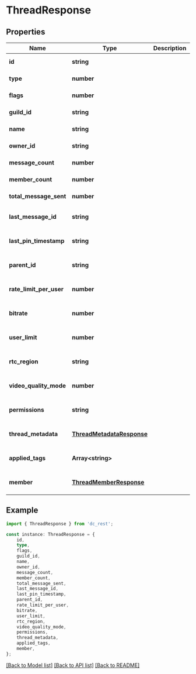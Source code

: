 # ThreadResponse


## Properties

Name | Type | Description | Notes
------------ | ------------- | ------------- | -------------
**id** | **string** |  | [default to undefined]
**type** | **number** |  | [default to undefined]
**flags** | **number** |  | [default to undefined]
**guild_id** | **string** |  | [default to undefined]
**name** | **string** |  | [default to undefined]
**owner_id** | **string** |  | [default to undefined]
**message_count** | **number** |  | [default to undefined]
**member_count** | **number** |  | [default to undefined]
**total_message_sent** | **number** |  | [default to undefined]
**last_message_id** | **string** |  | [optional] [default to undefined]
**last_pin_timestamp** | **string** |  | [optional] [default to undefined]
**parent_id** | **string** |  | [optional] [default to undefined]
**rate_limit_per_user** | **number** |  | [optional] [default to undefined]
**bitrate** | **number** |  | [optional] [default to undefined]
**user_limit** | **number** |  | [optional] [default to undefined]
**rtc_region** | **string** |  | [optional] [default to undefined]
**video_quality_mode** | **number** |  | [optional] [default to undefined]
**permissions** | **string** |  | [optional] [default to undefined]
**thread_metadata** | [**ThreadMetadataResponse**](ThreadMetadataResponse.md) |  | [optional] [default to undefined]
**applied_tags** | **Array&lt;string&gt;** |  | [optional] [default to undefined]
**member** | [**ThreadMemberResponse**](ThreadMemberResponse.md) |  | [optional] [default to undefined]

## Example

```typescript
import { ThreadResponse } from 'dc_rest';

const instance: ThreadResponse = {
    id,
    type,
    flags,
    guild_id,
    name,
    owner_id,
    message_count,
    member_count,
    total_message_sent,
    last_message_id,
    last_pin_timestamp,
    parent_id,
    rate_limit_per_user,
    bitrate,
    user_limit,
    rtc_region,
    video_quality_mode,
    permissions,
    thread_metadata,
    applied_tags,
    member,
};
```

[[Back to Model list]](../README.md#documentation-for-models) [[Back to API list]](../README.md#documentation-for-api-endpoints) [[Back to README]](../README.md)

